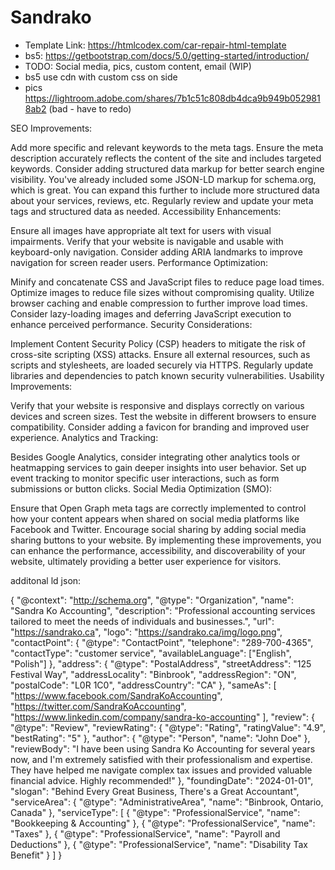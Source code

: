 # Sandrako

* Template Link: https://htmlcodex.com/car-repair-html-template
* bs5: https://getbootstrap.com/docs/5.0/getting-started/introduction/
* TODO: Social media, pics, custom content, email (WIP)
* bs5 use cdn with custom css on side
* pics https://lightroom.adobe.com/shares/7b1c51c808db4dca9b949b0529818ab2 (bad - have to redo)




SEO Improvements:

Add more specific and relevant keywords to the meta tags.
Ensure the meta description accurately reflects the content of the site and includes targeted keywords.
Consider adding structured data markup for better search engine visibility. You've already included some JSON-LD markup for schema.org, which is great. You can expand this further to include more structured data about your services, reviews, etc.
Regularly review and update your meta tags and structured data as needed.
Accessibility Enhancements:

Ensure all images have appropriate alt text for users with visual impairments.
Verify that your website is navigable and usable with keyboard-only navigation.
Consider adding ARIA landmarks to improve navigation for screen reader users.
Performance Optimization:

Minify and concatenate CSS and JavaScript files to reduce page load times.
Optimize images to reduce file sizes without compromising quality.
Utilize browser caching and enable compression to further improve load times.
Consider lazy-loading images and deferring JavaScript execution to enhance perceived performance.
Security Considerations:

Implement Content Security Policy (CSP) headers to mitigate the risk of cross-site scripting (XSS) attacks.
Ensure all external resources, such as scripts and stylesheets, are loaded securely via HTTPS.
Regularly update libraries and dependencies to patch known security vulnerabilities.
Usability Improvements:

Verify that your website is responsive and displays correctly on various devices and screen sizes.
Test the website in different browsers to ensure compatibility.
Consider adding a favicon for branding and improved user experience.
Analytics and Tracking:

Besides Google Analytics, consider integrating other analytics tools or heatmapping services to gain deeper insights into user behavior.
Set up event tracking to monitor specific user interactions, such as form submissions or button clicks.
Social Media Optimization (SMO):

Ensure that Open Graph meta tags are correctly implemented to control how your content appears when shared on social media platforms like Facebook and Twitter.
Encourage social sharing by adding social media sharing buttons to your website.
By implementing these improvements, you can enhance the performance, accessibility, and discoverability of your website, ultimately providing a better user experience for visitors.





additonal ld json:

{
  "@context": "http://schema.org",
  "@type": "Organization",
  "name": "Sandra Ko Accounting",
  "description": "Professional accounting services tailored to meet the needs of individuals and businesses.",
  "url": "https://sandrako.ca",
  "logo": "https://sandrako.ca/img/logo.png",
  "contactPoint": {
    "@type": "ContactPoint",
    "telephone": "289-700-4365",
    "contactType": "customer service",
    "availableLanguage": ["English", "Polish"]
  },
  "address": {
    "@type": "PostalAddress",
    "streetAddress": "125 Festival Way",
    "addressLocality": "Binbrook",
    "addressRegion": "ON",
    "postalCode": "L0R 1C0",
    "addressCountry": "CA"
  },
  "sameAs": [
    "https://www.facebook.com/SandraKoAccounting",
    "https://twitter.com/SandraKoAccounting",
    "https://www.linkedin.com/company/sandra-ko-accounting"
  ],
  "review": {
    "@type": "Review",
    "reviewRating": {
      "@type": "Rating",
      "ratingValue": "4.9",
      "bestRating": "5"
    },
    "author": {
      "@type": "Person",
      "name": "John Doe"
    },
    "reviewBody": "I have been using Sandra Ko Accounting for several years now, and I'm extremely satisfied with their professionalism and expertise. They have helped me navigate complex tax issues and provided valuable financial advice. Highly recommended!"
  },
  "foundingDate": "2024-01-01",
  "slogan": "Behind Every Great Business, There's a Great Accountant",
  "serviceArea": {
    "@type": "AdministrativeArea",
    "name": "Binbrook, Ontario, Canada"
  },
  "serviceType": [
    {
      "@type": "ProfessionalService",
      "name": "Bookkeeping & Accounting"
    },
    {
      "@type": "ProfessionalService",
      "name": "Taxes"
    },
    {
      "@type": "ProfessionalService",
      "name": "Payroll and Deductions"
    },
    {
      "@type": "ProfessionalService",
      "name": "Disability Tax Benefit"
    }
  ]
}


